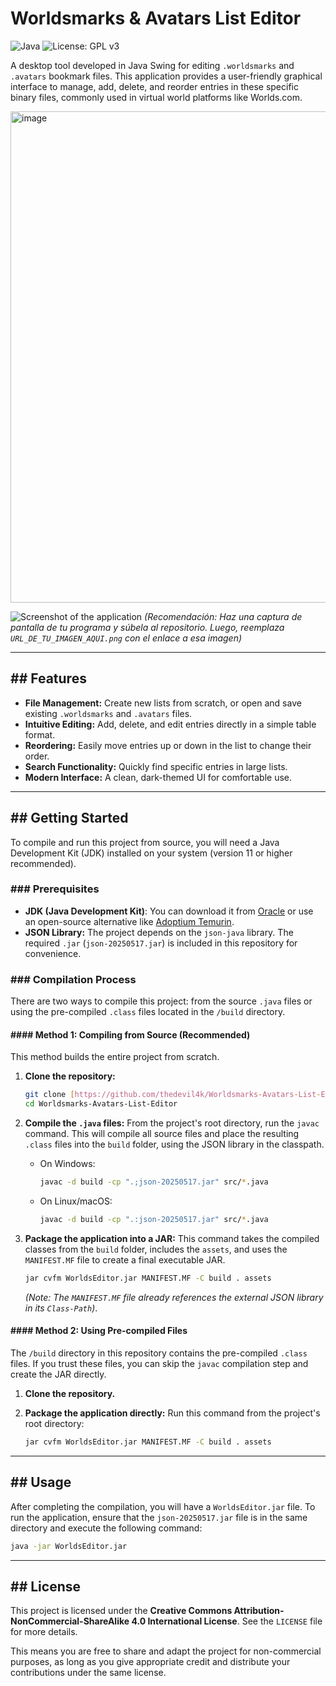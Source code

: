 # Worldsmarks & Avatars List Editor

![Java](https://img.shields.io/badge/language-Java-orange.svg)
![License: GPL v3](https://img.shields.io/badge/License-GPLv3-blue.svg)

A desktop tool developed in Java Swing for editing `.worldsmarks` and `.avatars` bookmark files. This application provides a user-friendly graphical interface to manage, add, delete, and reorder entries in these specific binary files, commonly used in virtual world platforms like Worlds.com.

<img width="1182" height="786" alt="image" src="https://github.com/user-attachments/assets/7f19d18c-ef76-4d3f-ad26-97f5b995384e" />

![Screenshot of the application](https://github.com/user-attachments/assets/7f19d18c-ef76-4d3f-ad26-97f5b995384e)
*(Recomendación: Haz una captura de pantalla de tu programa y súbela al repositorio. Luego, reemplaza `URL_DE_TU_IMAGEN_AQUI.png` con el enlace a esa imagen)*

---
## ## Features

* **File Management:** Create new lists from scratch, or open and save existing `.worldsmarks` and `.avatars` files.
* **Intuitive Editing:** Add, delete, and edit entries directly in a simple table format.
* **Reordering:** Easily move entries up or down in the list to change their order.
* **Search Functionality:** Quickly find specific entries in large lists.
* **Modern Interface:** A clean, dark-themed UI for comfortable use.

---
## ## Getting Started

To compile and run this project from source, you will need a Java Development Kit (JDK) installed on your system (version 11 or higher recommended).

### ### Prerequisites

* **JDK (Java Development Kit)**: You can download it from [Oracle](https://www.oracle.com/java/technologies/downloads/) or use an open-source alternative like [Adoptium Temurin](https://adoptium.net/).
* **JSON Library:** The project depends on the `json-java` library. The required `.jar` (`json-20250517.jar`) is included in this repository for convenience.

### ### Compilation Process

There are two ways to compile this project: from the source `.java` files or using the pre-compiled `.class` files located in the `/build` directory.

#### #### Method 1: Compiling from Source (Recommended)

This method builds the entire project from scratch.

1.  **Clone the repository:**
    ```bash
    git clone [https://github.com/thedevil4k/Worldsmarks-Avatars-List-Editor.git](https://github.com/thedevil4k/Worldsmarks-Avatars-List-Editor.git)
    cd Worldsmarks-Avatars-List-Editor
    ```

2.  **Compile the `.java` files:**
    From the project's root directory, run the `javac` command. This will compile all source files and place the resulting `.class` files into the `build` folder, using the JSON library in the classpath.

    * On Windows:
        ```bash
        javac -d build -cp ".;json-20250517.jar" src/*.java
        ```
    * On Linux/macOS:
        ```bash
        javac -d build -cp ".:json-20250517.jar" src/*.java
        ```

3.  **Package the application into a JAR:**
    This command takes the compiled classes from the `build` folder, includes the `assets`, and uses the `MANIFEST.MF` file to create a final executable JAR.

    ```bash
    jar cvfm WorldsEditor.jar MANIFEST.MF -C build . assets
    ```
    *(Note: The `MANIFEST.MF` file already references the external JSON library in its `Class-Path`)*.

#### #### Method 2: Using Pre-compiled Files

The `/build` directory in this repository contains the pre-compiled `.class` files. If you trust these files, you can skip the `javac` compilation step and create the JAR directly.

1.  **Clone the repository.**

2.  **Package the application directly:**
    Run this command from the project's root directory:
    ```bash
    jar cvfm WorldsEditor.jar MANIFEST.MF -C build . assets
    ```

---
## ## Usage

After completing the compilation, you will have a `WorldsEditor.jar` file. To run the application, ensure that the `json-20250517.jar` file is in the same directory and execute the following command:

```bash
java -jar WorldsEditor.jar
```

---
## ## License

This project is licensed under the **Creative Commons Attribution-NonCommercial-ShareAlike 4.0 International License**. See the `LICENSE` file for more details.

This means you are free to share and adapt the project for non-commercial purposes, as long as you give appropriate credit and distribute your contributions under the same license.
